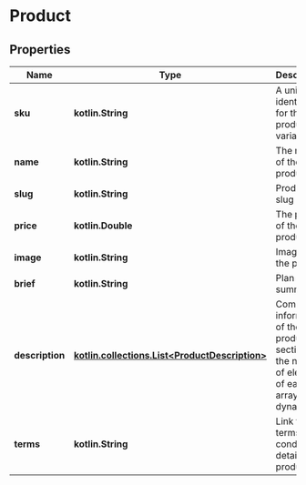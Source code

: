 
# Product

## Properties
Name | Type | Description | Notes
------------ | ------------- | ------------- | -------------
**sku** | **kotlin.String** | A unique identifier for the product variant |  [optional]
**name** | **kotlin.String** | The name of the product |  [optional]
**slug** | **kotlin.String** | Product slug |  [optional]
**price** | **kotlin.Double** | The price of the product |  [optional]
**image** | **kotlin.String** | Image of the product |  [optional]
**brief** | **kotlin.String** | Plan benefit summary |  [optional]
**description** | [**kotlin.collections.List&lt;ProductDescription&gt;**](ProductDescription.md) | Commercial information of the product by sections, the number of elements of each array is dynamic |  [optional]
**terms** | **kotlin.String** | Link to terms and conditions detailed by product |  [optional]



